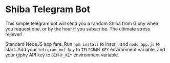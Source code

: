 # Shiba Telegram Bot

This simple telegram bot will send you a random Shiba from Giphy when you request one, or by the hour if you subscribe. The ultimate stress reliever!

Standard NodeJS app fare. Run `npm install` to install, and `node app.js` to start. Add your `telegram bot key` to `TELEGRAM_KEY` environment variable, and your giphy API key to `GIPHY_KEY` environment variable.
